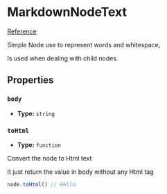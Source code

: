 # MarkdownNodeText

[Reference](https://github.com/sidekick-coder/language-kit/blob/main/packages/markdown/src/MarkdownNodeText.ts)

Simple Node use to represent words and whitespace, 

Is used when dealing with child nodes.

## Properties

### `body`
- **Type:** `string`


### `toHtml`
- **Type:** `function`

Convert the node to Html text

It just return the value in body without any Html tag

```ts
node.toHtml() // Hello
```